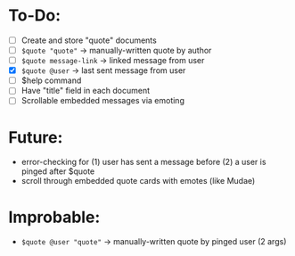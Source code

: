 # To-Do:
- [ ] Create and store "quote" documents
- [ ] ```$quote "quote"``` -> manually-written quote by author
- [ ] ```$quote message-link``` -> linked message from user
- [x] ```$quote @user``` -> last sent message from user
- [ ] $help command
- [ ] Have "title" field in each document
- [ ] Scrollable embedded messages via emoting

# Future:
  * error-checking for (1) user has sent a message before (2) a user is pinged after $quote
  * scroll through embedded quote cards with emotes (like Mudae)

# Improbable:
  * ```$quote @user "quote"``` -> manually-written quote by pinged user (2 args)